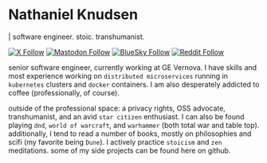 <!-- <a rel="me" href="https://mastodon.online/@stoicswe">Mastodon</a> -->
# Nathaniel Knudsen
| software engineer. stoic. transhumanist.

[![X Follow](https://img.shields.io/badge/.-@stoicswe-black?logo=x)](https://twitter.com/stoicswe) [![Mastodon Follow](https://img.shields.io/badge/.-@stoicswe-purple?logo=mastodon)](https://mastodon.online/@stoicswe) [![BlueSky Follow](https://img.shields.io/badge/.-@stoicswe.com-lightblue?logo=bluesky)](https://bsky.app/profile/stoicswe.com) [![Reddit Follow](https://img.shields.io/badge/.-@kyyrell_-orange?logo=reddit)](https://www.reddit.com/user/kyyrell_/) 

senior software engineer, currently working at GE Vernova. I have skills and most experience working on `distributed microservices` running in `kubernetes` clusters and `docker` containers. I am also desperately addicted to coffee (professionally, of course).

outside of the professional space: a privacy rights, OSS advocate, transhumanist, and an avid `star citizen` enthusiast. I can also be found playing `dnd`, `world of warcraft`, and `warhammer` (both total war and table top). additionally, I tend to read a number of books, mostly on philosophies and scifi (my favorite being `Dune`). I actively practice `stoicism` and `zen` meditations. some of my side projects can be found here on github.
